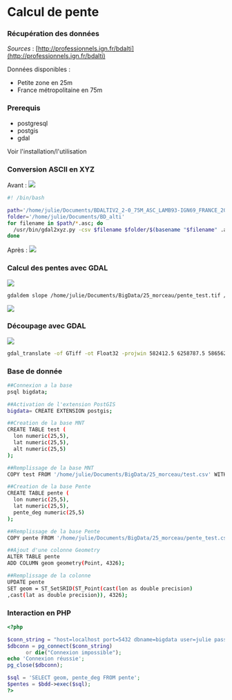# Calcul de pente #

### Récupération des données ###

*Sources* : [http://professionnels.ign.fr/bdalti](http://professionnels.ign.fr/bdalti) 

Données disponibles :
- Petite zone en 25m
- France métropolitaine en 75m

### Prerequis ###

- postgresql
- postgis
- gdal

Voir l'installation/l'utilisation

### Conversion ASCII en XYZ ###

Avant :
![](./Images/Alti_asc.png)
```sh
#! /bin/bash

path='/home/julie/Documents/BDALTIV2_2-0_75M_ASC_LAMB93-IGN69_FRANCE_2017-01-04/BDALTIV2/1_DONNEES_LIVRAISON_2017-02-00100/BDALTIV2_MNT_75M_ASC_LAMB93_IGN69_FRANCE'
folder='/home/julie/Documents/BD_alti'
for filename in $path/*.asc; do
  /usr/bin/gdal2xyz.py -csv $filename $folder/$(basename "$filename" .asc).csv
done
```
Après :
![](./Images/Alti_csv.png)

### Calcul des pentes avec GDAL ###

![](./Images/GDAL_pente.png)
```sh
gdaldem slope /home/julie/Documents/BigData/25_morceau/pente_test.tif /home/julie/Documents/BigData/25_morceau/pente_test.tif -of GTiff -b 1 -s 1 -compute_edges -p
```
![](./Images/Pente_csv.png)

### Découpage avec GDAL ###

![](./Images/GDAL_decoupage.png)
```sh
gdal_translate -of GTiff -ot Float32 -projwin 582412.5 6258787.5 586562.5 6255337.5 -co COMPRESS=DEFLATE -co PREDICTOR=1 -co ZLEVEL=6 /home/julie/Documents/BigData/BDALTIV2_2-0_25M_ASC_LAMB93-IGN69_31_2016-04-04/BDALTIV2/1_DONNEES_LIVRAISON_2016-11-00293/BDALTIV2_MNT_25M_ASC_LAMB93_IGN69_31/BDALTIV2_25M_FXX_0575_6275_MNT_LAMB93_IGN69.asc /home/julie/Documents/BigData/25_morceau/decoupage_test.tif
```

### Base de donnée ###
```sh
##Connexion a la base
psql bigdata;

##Activation de l'extension PostGIS
bigdata= CREATE EXTENSION postgis;

##Creation de la base MNT
CREATE TABLE test (
  lon numeric(25,5),
  lat numeric(25,5),
  alt numeric(25,5)
);

##Remplissage de la base MNT
COPY test FROM '/home/julie/Documents/BigData/25_morceau/test.csv' WITH ENCODING 'UTF8' DELIMITER ',' CSV HEADER;

##Creation de la base Pente
CREATE TABLE pente (
  lon numeric(25,5),
  lat numeric(25,5),
  pente_deg numeric(25,5)
);

##Remplissage de la base Pente
COPY pente FROM '/home/julie/Documents/BigData/25_morceau/pente_test.csv' WITH ENCODING 'UTF8' DELIMITER ',' CSV HEADER;

##Ajout d'une colonne Geometry
ALTER TABLE pente
ADD COLUMN geom geometry(Point, 4326);

##Remplissage de la colonne
UPDATE pente
SET geom = ST_SetSRID(ST_Point(cast(lon as double precision)
,cast(lat as double precision)), 4326);
```

### Interaction en PHP ###  
```php
<?php

$conn_string = "host=localhost port=5432 dbname=bigdata user=julie password=julie";
$dbconn = pg_connect($conn_string)
      or die("Connexion impossible");
echo 'Connexion réussie';
pg_close($dbconn);

$sql = 'SELECT geom, pente_deg FROM pente';
$pentes = $bdd->exec($sql);
?>
```
